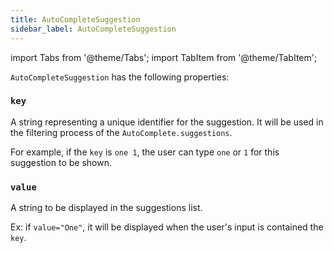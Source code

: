 ```yaml
---
title: AutoCompleteSuggestion
sidebar_label: AutoCompleteSuggestion
---
```


import Tabs from '@theme/Tabs';
import TabItem from '@theme/TabItem';

`AutoCompleteSuggestion` has the following properties:

### `key`

A string representing a unique identifier for the suggestion. It will be used in the filtering process of
the `AutoComplete.suggestions`.

For example, if the `key` is `one 1`, the user can type `one` or `1` for this suggestion to be shown.

### `value`

A string to be displayed in the suggestions list.

Ex: if `value="One"`, it will be displayed when the user's input is contained the `key`.
